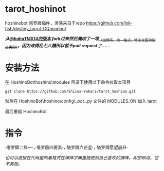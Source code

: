 # tarot_hoshinot
hoshinobot 塔罗牌插件，灵感来自于repo https://github.com/loli-fish/destiny_tarrot-CQnonebot

***从[@haha114514的版本](https://github.com/haha114514/tarot_hoshino) fork过来然后魔改了一堆***<sub>~~（加牌阵，统一格式，修复发图功能之类的）~~</sub>***，因为改得乱七八糟所以就不pull request了……***
# 安装方法

在 HoshinoBot\hoshino\modules 目录下使用以下命令拉取本项目
```
git clone https://github.com/Shiina-Yukari/tarot_hoshino.git
```

然后在 HoshinoBot\\hoshino\\config\\\__bot__.py 文件的 MODULES_ON 加入 tarot

最后重启 HoshinoBot

# 指令

·塔罗牌二择一·，·塔罗牌四要素·，·塔罗牌六芒星·，·塔罗牌愿望展开·

*也可以直接在代码里照着格式在牌阵字典里随便加自己喜欢的牌阵，即加即用，岂不美哉。*
